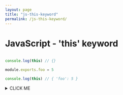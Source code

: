 ```yaml
---
layout: page
title: "js-this-keyword"
permalink: /js-this-keyword/
---
```


# JavaScript - 'this' keyword

```js

console.log(this) // {}

module.exports.foo = 5

console.log(this) // { 'foo': 5 }

```

<details><summary>CLICK ME</summary>
<p>

#### We can hide anything, even code!

```js
   console.log("Hello World")
```

</p>
</details>
